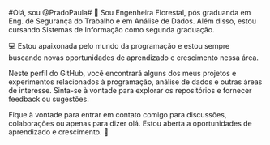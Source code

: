 #Olá, sou @PradoPaula# 👋
Sou Engenheira Florestal, pós graduanda em Eng. de Segurança do Trabalho e em Análise de Dados. Além disso, estou cursando Sistemas de Informação como segunda graduação.

 💻 Estou apaixonada pelo mundo da programação e estou sempre buscando novas oportunidades de aprendizado e crescimento nessa área.

Neste perfil do GitHub, você encontrará alguns dos meus projetos e experimentos relacionados à programação, análise de dados e outras áreas de interesse. Sinta-se à vontade para explorar os repositórios e fornecer feedback ou sugestões.

Fique à vontade para entrar em contato comigo para discussões, colaborações ou apenas para dizer olá. Estou aberta a oportunidades de aprendizado e crescimento.
🚀
